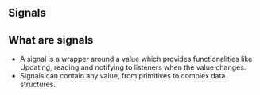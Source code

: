 ## Signals


## What are signals

- A signal is a wrapper around a value which provides functionalities like Updating, reading and notifying to listeners when the value changes.
- Signals can contain any value, from primitives to complex data structures.


